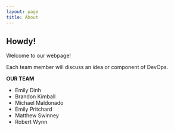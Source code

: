 ```yaml
---
layout: page
title: About
---
```


**Howdy!**
------

Welcome to our webpage! 


Each team member will discuss an idea or component of DevOps.

**OUR TEAM**
* Emily Dinh
* Brandon Kimball
* Michael Maldonado
* Emily Pritchard
* Matthew Swinney
* Robert Wynn


